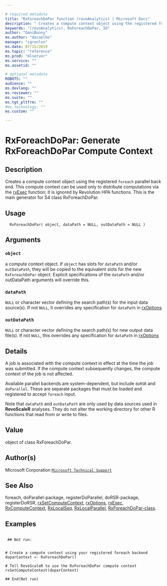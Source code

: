 ```yaml
--- 

# required metadata 
title: "RxForeachDoPar function (revoAnalytics) | Microsoft Docs" 
description: " Creates a compute context object using the registered foreach parallel back end. This compute context can be used only to distribute computations via the [rxExec](rxExec.md) function; it is ignored by Revolution HPA functions. This is the main generator for S4 class RxForeachDoPar. " 
keywords: "(revoAnalytics), RxForeachDoPar, IO" 
author: "DaniBunny"
ms.author: "dacoelho" 
manager: "cgronlun" 
ms.date: 07/15/2019
ms.topic: "reference" 
ms.prod: "mlserver" 
ms.service: "" 
ms.assetid: "" 

# optional metadata 
ROBOTS: "" 
audience: "" 
ms.devlang: "" 
ms.reviewer: "" 
ms.suite: "" 
ms.tgt_pltfrm: "" 
#ms.technology: "" 
ms.custom: "" 

--- 
```



 # RxForeachDoPar: Generate RxForeachDoPar Compute Context 
 ## Description

Creates a compute context object using the registered `foreach`
parallel back end. This compute context can be used only to distribute computations
via the [rxExec](rxExec.md) function; it is ignored by Revolution HPA functions.
This is the main generator for S4 class RxForeachDoPar.


 ## Usage

```   
  RxForeachDoPar( object, dataPath = NULL, outDataPath = NULL )

```


 ## Arguments




 ### `object`
 a compute context object. If `object` has slots for   `dataPath` and/or `outDataPath`, they will be copied to the  equivalent slots for the new `RxForeachDoPar` object. Explicit specifications  of the `dataPath` and/or outDataPath arguments will override this.   



 ### `dataPath`
 `NULL` or character vector defining the search path(s) for the input data source(s).  If not `NULL`, it overrides any specification for `dataPath` in [rxOptions](rxOptions.md) 



 ### `outDataPath`
 `NULL` or character vector defining the search path(s) for   new output data file(s).  If not `NULL`, this overrides any specification for `dataPath` in [rxOptions](rxOptions.md)  




 ## Details

A job is associated with the compute context in effect at the time the job
was submitted. If the compute context subsequently changes, the compute context of the
job is not affected.

Available parallel backends are system-dependent, but include `doRSR` and `doParallel`. 
These are separate packages that must be
loaded and registered to accept `foreach` input.

Note that `dataPath` and `outDataPath` are only used by
data sources used in **RevoScaleR** analyses. They do not alter the
working directory for other R functions that read from or write to files. 



 ## Value

object of class RxForeachDoPar.


 ## Author(s)
 Microsoft Corporation [`Microsoft Technical Support`](https://go.microsoft.com/fwlink/?LinkID=698556&clcid=0x409)


 ## See Also

foreach,
doParallel-package,
registerDoParallel,
doRSR-package,
registerDoRSR,
[rxSetComputeContext](rxSetComputeContext.md),
[rxOptions](rxOptions.md),
[rxExec](rxExec.md),
[RxComputeContext](RxComputeContext.md),
[RxLocalSeq](RxLocalSeq.md),
[RxLocalParallel](RxLocalParallel.md),
[RxForeachDoPar-class](RxForeachDoPar-class.md).


 ## Examples

 ```

  ## Not run:


# Create a compute context using your registered foreach backend
doparContext <- RxForeachDoPar()

# Tell RevoScaleR to use the RxForeachDoPar compute context
rxSetComputeContext(doparContext)

 ## End(Not run) 
```



